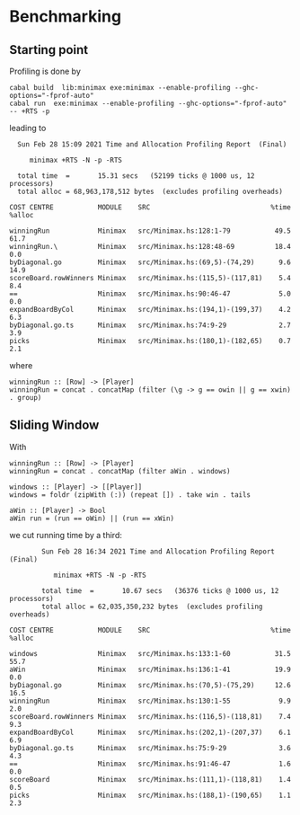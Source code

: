 # Benchmarking

## Starting point

Profiling is done by

    cabal build  lib:minimax exe:minimax --enable-profiling --ghc-options="-fprof-auto"
    cabal run  exe:minimax --enable-profiling --ghc-options="-fprof-auto"  -- +RTS -p

leading to

      Sun Feb 28 15:09 2021 Time and Allocation Profiling Report  (Final)

         minimax +RTS -N -p -RTS

      total time  =       15.31 secs   (52199 ticks @ 1000 us, 12 processors)
      total alloc = 68,963,178,512 bytes  (excludes profiling overheads)

    COST CENTRE           MODULE    SRC                              %time %alloc

    winningRun            Minimax   src/Minimax.hs:128:1-79           49.5   61.7
    winningRun.\          Minimax   src/Minimax.hs:128:48-69          18.4    0.0
    byDiagonal.go         Minimax   src/Minimax.hs:(69,5)-(74,29)      9.6   14.9
    scoreBoard.rowWinners Minimax   src/Minimax.hs:(115,5)-(117,81)    5.4    8.4
    ==                    Minimax   src/Minimax.hs:90:46-47            5.0    0.0
    expandBoardByCol      Minimax   src/Minimax.hs:(194,1)-(199,37)    4.2    6.3
    byDiagonal.go.ts      Minimax   src/Minimax.hs:74:9-29             2.7    3.9
    picks                 Minimax   src/Minimax.hs:(180,1)-(182,65)    0.7    2.1

where

    winningRun :: [Row] -> [Player]
    winningRun = concat . concatMap (filter (\g -> g == owin || g == xwin) . group)


## Sliding Window

With

    winningRun :: [Row] -> [Player]
    winningRun = concat . concatMap (filter aWin . windows)

    windows :: [Player] -> [[Player]]
    windows = foldr (zipWith (:)) (repeat []) . take win . tails

    aWin :: [Player] -> Bool
    aWin run = (run == oWin) || (run == xWin)


we cut running time by a third:

            Sun Feb 28 16:34 2021 Time and Allocation Profiling Report  (Final)

               minimax +RTS -N -p -RTS

            total time  =       10.67 secs   (36376 ticks @ 1000 us, 12 processors)
            total alloc = 62,035,350,232 bytes  (excludes profiling overheads)

    COST CENTRE           MODULE    SRC                              %time %alloc

    windows               Minimax   src/Minimax.hs:133:1-60           31.5   55.7
    aWin                  Minimax   src/Minimax.hs:136:1-41           19.9    0.0
    byDiagonal.go         Minimax   src/Minimax.hs:(70,5)-(75,29)     12.6   16.5
    winningRun            Minimax   src/Minimax.hs:130:1-55            9.9    2.0
    scoreBoard.rowWinners Minimax   src/Minimax.hs:(116,5)-(118,81)    7.4    9.3
    expandBoardByCol      Minimax   src/Minimax.hs:(202,1)-(207,37)    6.1    6.9
    byDiagonal.go.ts      Minimax   src/Minimax.hs:75:9-29             3.6    4.3
    ==                    Minimax   src/Minimax.hs:91:46-47            1.6    0.0
    scoreBoard            Minimax   src/Minimax.hs:(111,1)-(118,81)    1.4    0.5
    picks                 Minimax   src/Minimax.hs:(188,1)-(190,65)    1.1    2.3
